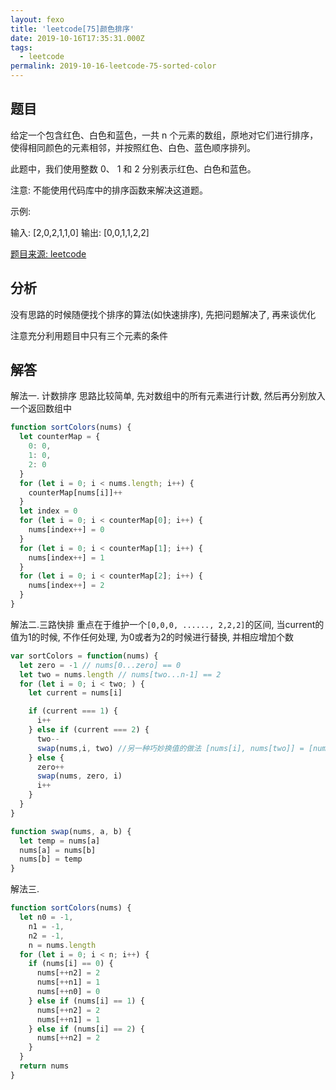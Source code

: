 ```yaml
---
layout: fexo
title: 'leetcode[75]颜色排序'
date: 2019-10-16T17:35:31.000Z
tags:
  - leetcode
permalink: 2019-10-16-leetcode-75-sorted-color
---
```

## 题目
给定一个包含红色、白色和蓝色，一共 n 个元素的数组，原地对它们进行排序，使得相同颜色的元素相邻，并按照红色、白色、蓝色顺序排列。

此题中，我们使用整数 0、 1 和 2 分别表示红色、白色和蓝色。

注意:
不能使用代码库中的排序函数来解决这道题。

示例:

输入: [2,0,2,1,1,0]
输出: [0,0,1,1,2,2]

[题目来源: leetcode](https://leetcode-cn.com/problems/sort-colors)

## 分析
没有思路的时候随便找个排序的算法(如快速排序), 先把问题解决了, 再来谈优化

注意充分利用题目中只有三个元素的条件

## 解答
解法一. 计数排序
思路比较简单, 先对数组中的所有元素进行计数, 然后再分别放入一个返回数组中
```js
function sortColors(nums) {
  let counterMap = {
    0: 0,
    1: 0,
    2: 0
  }
  for (let i = 0; i < nums.length; i++) {
    counterMap[nums[i]]++
  }
  let index = 0
  for (let i = 0; i < counterMap[0]; i++) {
    nums[index++] = 0
  }
  for (let i = 0; i < counterMap[1]; i++) {
    nums[index++] = 1
  }
  for (let i = 0; i < counterMap[2]; i++) {
    nums[index++] = 2
  }
}
```

解法二.三路快排
重点在于维护一个`[0,0,0, ......, 2,2,2]`的区间, 当current的值为1的时候, 不作任何处理,
为0或者为2的时候进行替换, 并相应增加个数
```js
var sortColors = function(nums) {
  let zero = -1 // nums[0...zero] == 0
  let two = nums.length // nums[two...n-1] == 2
  for (let i = 0; i < two; ) {
    let current = nums[i]

    if (current === 1) {
      i++
    } else if (current === 2) {
      two--
      swap(nums,i, two) //另一种巧妙换值的做法 [nums[i], nums[two]] = [nums[two], nums[i]]
    } else {
      zero++
      swap(nums, zero, i)
      i++
    }
  }
}

function swap(nums, a, b) {
  let temp = nums[a]
  nums[a] = nums[b]
  nums[b] = temp
}
```
解法三.
```js
function sortColors(nums) {
  let n0 = -1,
    n1 = -1,
    n2 = -1,
    n = nums.length
  for (let i = 0; i < n; i++) {
    if (nums[i] == 0) {
      nums[++n2] = 2
      nums[++n1] = 1
      nums[++n0] = 0
    } else if (nums[i] == 1) {
      nums[++n2] = 2
      nums[++n1] = 1
    } else if (nums[i] == 2) {
      nums[++n2] = 2
    }
  }
  return nums
}
```
